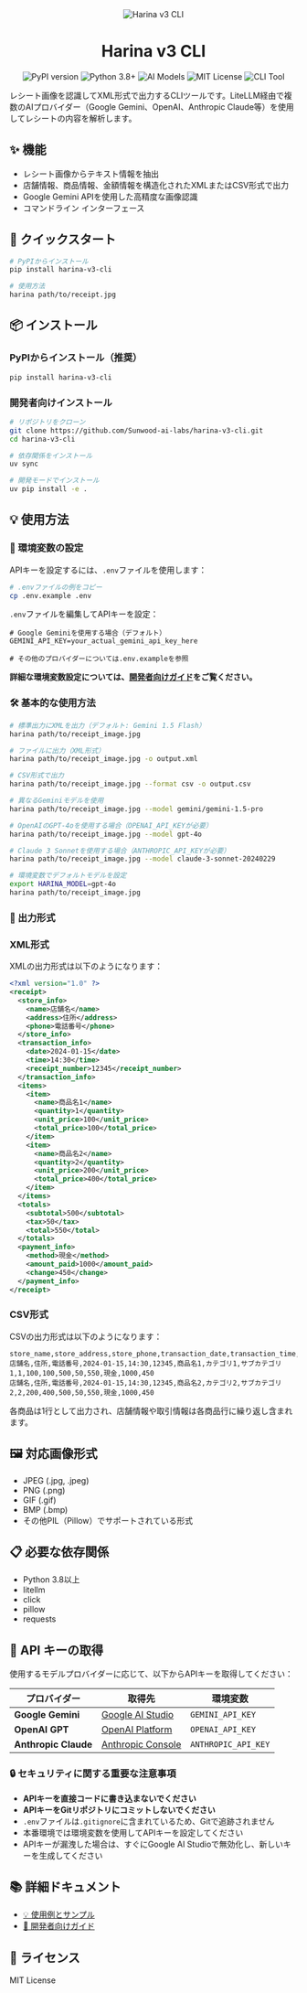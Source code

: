 <div align="center">
  <img src="https://raw.githubusercontent.com/Sunwood-ai-labs/harina-v3-cli/refs/heads/main/header.png" alt="Harina v3 CLI" />
  <h1>Harina v3 CLI</h1>
  
  <p>
    <img src="https://img.shields.io/pypi/v/harina-v3-cli.svg" alt="PyPI version">
    <img src="https://img.shields.io/badge/python-3.8+-blue.svg" alt="Python 3.8+">
    <img src="https://img.shields.io/badge/AI-Gemini%20%7C%20GPT%20%7C%20Claude-green.svg" alt="AI Models">
    <img src="https://img.shields.io/badge/license-MIT-blue.svg" alt="MIT License">
    <img src="https://img.shields.io/badge/CLI-Receipt%20OCR-orange.svg" alt="CLI Tool">
  </p>
</div>

レシート画像を認識してXML形式で出力するCLIツールです。LiteLLM経由で複数のAIプロバイダー（Google Gemini、OpenAI、Anthropic Claude等）を使用してレシートの内容を解析します。

## ✨ 機能

- レシート画像からテキスト情報を抽出
- 店舗情報、商品情報、金額情報を構造化されたXMLまたはCSV形式で出力
- Google Gemini APIを使用した高精度な画像認識
- コマンドライン インターフェース

## 🚀 クイックスタート

```bash
# PyPIからインストール
pip install harina-v3-cli

# 使用方法
harina path/to/receipt.jpg
```

## 📦 インストール

### PyPIからインストール（推奨）

```bash
pip install harina-v3-cli
```

### 開発者向けインストール

```bash
# リポジトリをクローン
git clone https://github.com/Sunwood-ai-labs/harina-v3-cli.git
cd harina-v3-cli

# 依存関係をインストール
uv sync

# 開発モードでインストール
uv pip install -e .
```

## 💡 使用方法

### 🔑 環境変数の設定

APIキーを設定するには、`.env`ファイルを使用します：

```bash
# .envファイルの例をコピー
cp .env.example .env
```

`.env`ファイルを編集してAPIキーを設定：

```
# Google Geminiを使用する場合（デフォルト）
GEMINI_API_KEY=your_actual_gemini_api_key_here

# その他のプロバイダーについては.env.exampleを参照
```

**詳細な環境変数設定については、[開発者向けガイド](docs/DEVELOPMENT.md)をご覧ください。**

### 🛠️ 基本的な使用方法

```bash
# 標準出力にXMLを出力（デフォルト: Gemini 1.5 Flash）
harina path/to/receipt_image.jpg

# ファイルに出力（XML形式）
harina path/to/receipt_image.jpg -o output.xml

# CSV形式で出力
harina path/to/receipt_image.jpg --format csv -o output.csv

# 異なるGeminiモデルを使用
harina path/to/receipt_image.jpg --model gemini/gemini-1.5-pro

# OpenAIのGPT-4oを使用する場合（OPENAI_API_KEYが必要）
harina path/to/receipt_image.jpg --model gpt-4o

# Claude 3 Sonnetを使用する場合（ANTHROPIC_API_KEYが必要）
harina path/to/receipt_image.jpg --model claude-3-sonnet-20240229

# 環境変数でデフォルトモデルを設定
export HARINA_MODEL=gpt-4o
harina path/to/receipt_image.jpg
```

### 📄 出力形式

### XML形式

XMLの出力形式は以下のようになります：

```xml
<?xml version="1.0" ?>
<receipt>
  <store_info>
    <name>店舗名</name>
    <address>住所</address>
    <phone>電話番号</phone>
  </store_info>
  <transaction_info>
    <date>2024-01-15</date>
    <time>14:30</time>
    <receipt_number>12345</receipt_number>
  </transaction_info>
  <items>
    <item>
      <name>商品名1</name>
      <quantity>1</quantity>
      <unit_price>100</unit_price>
      <total_price>100</total_price>
    </item>
    <item>
      <name>商品名2</name>
      <quantity>2</quantity>
      <unit_price>200</unit_price>
      <total_price>400</total_price>
    </item>
  </items>
  <totals>
    <subtotal>500</subtotal>
    <tax>50</tax>
    <total>550</total>
  </totals>
  <payment_info>
    <method>現金</method>
    <amount_paid>1000</amount_paid>
    <change>450</change>
  </payment_info>
</receipt>
```

### CSV形式

CSVの出力形式は以下のようになります：

```csv
store_name,store_address,store_phone,transaction_date,transaction_time,receipt_number,item_name,item_category,item_subcategory,item_quantity,item_unit_price,item_total_price,subtotal,tax,total,payment_method,amount_paid,change
店舗名,住所,電話番号,2024-01-15,14:30,12345,商品名1,カテゴリ1,サブカテゴリ1,1,100,100,500,50,550,現金,1000,450
店舗名,住所,電話番号,2024-01-15,14:30,12345,商品名2,カテゴリ2,サブカテゴリ2,2,200,400,500,50,550,現金,1000,450
```

各商品は1行として出力され、店舗情報や取引情報は各商品行に繰り返し含まれます。

## 🖼️ 対応画像形式

- JPEG (.jpg, .jpeg)
- PNG (.png)
- GIF (.gif)
- BMP (.bmp)
- その他PIL（Pillow）でサポートされている形式

## 📋 必要な依存関係

- Python 3.8以上
- litellm
- click
- pillow
- requests

## 🔐 API キーの取得

使用するモデルプロバイダーに応じて、以下からAPIキーを取得してください：

| プロバイダー         | 取得先                                                       | 環境変数            |
| -------------------- | ------------------------------------------------------------ | ------------------- |
| **Google Gemini**    | [Google AI Studio](https://makersuite.google.com/app/apikey) | `GEMINI_API_KEY`    |
| **OpenAI GPT**       | [OpenAI Platform](https://platform.openai.com/api-keys)      | `OPENAI_API_KEY`    |
| **Anthropic Claude** | [Anthropic Console](https://console.anthropic.com/)          | `ANTHROPIC_API_KEY` |

### 🔒 セキュリティに関する重要な注意事項

- **APIキーを直接コードに書き込まないでください**
- **APIキーをGitリポジトリにコミットしないでください**
- `.env`ファイルは`.gitignore`に含まれているため、Gitで追跡されません
- 本番環境では環境変数を使用してAPIキーを設定してください
- APIキーが漏洩した場合は、すぐにGoogle AI Studioで無効化し、新しいキーを生成してください

## 📚 詳細ドキュメント

- [💡 使用例とサンプル](example/README.md)
- [🔧 開発者向けガイド](docs/DEVELOPMENT.md)

## 📄 ライセンス

MIT License